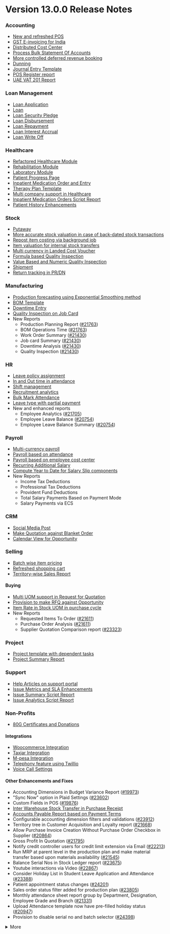 # Version 13.0.0 Release Notes

### Accounting
- [New and refreshed POS](https://github.com/frappe/erpnext/pull/20789)
- [GST E-invoicing for India](https://docs.viyaga.com/docs/user/manual/en/regional/india/setup-e-invoicing)
- [Distributed Cost Center](https://docs.viyaga.com/docs/user/manual/en/accounts/distributed-cost-center)
- [Process Bulk Statement Of Accounts](https://docs.viyaga.com/docs/user/manual/en/accounts/process-statement-of-accounts)
- [More controlled deferred revenue booking](https://docs.viyaga.com/docs/user/manual/en/accounts/process-deferred-accounting)
- [Dunning](https://docs.viyaga.com/docs/user/manual/en/accounts/dunning)
- [Journal Entry Template](https://docs.viyaga.com/docs/user/manual/en/accounts/journal-entry-template)
- [POS Register report](https://github.com/frappe/erpnext/pull/23313)
- [UAE VAT 201 Report](https://github.com/frappe/erpnext/pull/23447)


### Loan Management
- [Loan Application](https://docs.viyaga.com/docs/user/manual/en/loan-management/loan-application)
- [Loan](https://docs.viyaga.com/docs/user/manual/en/loan-management/loan)
- [Loan Security Pledge](https://docs.viyaga.com/docs/user/manual/en/loan-management/loan-security-pledge)
- [Loan Disbursement](https://docs.viyaga.com/docs/user/manual/en/loan-management/loan-disbursement)
- [Loan Repayment](https://docs.viyaga.com/docs/user/manual/en/loan-management/loan-repayment)
- [Loan Interest Accrual](https://docs.viyaga.com/docs/user/manual/en/loan-management/loan-interest-accrual)
- [Loan Write Off](https://docs.viyaga.com/docs/user/manual/en/loan-management/loan-write-off)

### Healthcare
- [Refactored Healthcare Module](https://docs.viyaga.com/docs/user/manual/en/healthcare)
- [Rehabilitation Module](https://docs.viyaga.com/docs/user/manual/en/healthcare/exercise_type)
- [Laboratory Module](https://docs.viyaga.com/docs/user/manual/en/healthcare/setup_laboratory)
- [Patient Progress Page](https://github.com/frappe/erpnext/pull/22474)
- [Inpatient Medication Order and Entry](https://docs.viyaga.com/docs/user/manual/en/healthcare/inpatient_medication_entry)
- [Therapy Plan Template](https://docs.viyaga.com/docs/user/manual/en/healthcare/therapy_plan)
- [Multi company support in Healthcare](https://github.com/frappe/erpnext/pull/21290)
- [Inpatient Medication Orders Script Report](https://github.com/frappe/erpnext/pull/23984)
- [Patient History Enhancements](https://github.com/frappe/erpnext/pull/24033)


### Stock
- [Putaway](https://docs.viyaga.com/docs/user/manual/en/stock/putaway-rule)
- [More accurate stock valuation in case of back-dated stock transactions](https://github.com/frappe/erpnext/pull/24183)
- [Repost item costing via background job](https://github.com/frappe/erpnext/pull/24183)
- [Item valuation for internal stock transfers](https://github.com/frappe/erpnext/pull/24200)
- [Multi currency in Landed Cost Voucher](https://github.com/frappe/erpnext/pull/24127)
- [Formula based Quality Inspection](https://docs.viyaga.com/docs/user/manual/en/stock/quality-inspection)
- [Value Based and Numeric Quality Inspection](https://github.com/frappe/erpnext/pull/24181)
- [Shipment](https://github.com/frappe/erpnext/pull/22914)
- [Return tracking in PR/DN](https://github.com/frappe/erpnext/pull/22859)

### Manufacturing
- [Production forecasting using Exponential Smoothing method](https://docs.viyaga.com/docs/user/manual/en/manufacturing/reports/demand-driven-forecasting)
- [BOM Template](https://docs.viyaga.com/docs/user/manual/en/manufacturing/bill-of-materials#34-bom-template)
- [Downtime Entry](https://docs.viyaga.com/docs/user/manual/en/manufacturing/downtime-entry)
- [Quality Inspection on Job Card](https://github.com/frappe/erpnext/pull/23964)
- New Reports
  - Production Planning Report ([#21763](https://github.com/frappe/erpnext/pull/21763))
  - BOM Operations Time ([#21763](https://github.com/frappe/erpnext/pull/21763))
  - Work Order Summary ([#21430](https://github.com/frappe/erpnext/pull/21430))
  - Job card Summary ([#21430](https://github.com/frappe/erpnext/pull/21430))
  - Downtime Analysis ([#21430](https://github.com/frappe/erpnext/pull/21430))
  - Quality Inspection ([#21430](https://github.com/frappe/erpnext/pull/21430))

### HR
- [Leave policy assignment](https://github.com/frappe/erpnext/pull/23112)
- [In and Out time in attendance](https://github.com/frappe/erpnext/pull/21547)
- [Shift management](https://docs.viyaga.com/docs/user/manual/en/human-resources/shift-management)
- [Recruitment analytics](https://github.com/frappe/erpnext/pull/21732)
- [Bulk Mark Attendance](https://github.com/frappe/erpnext/pull/20062)
- [Leave type with partial payment](https://github.com/frappe/erpnext/pull/23173)
- New and enhanced reports
    - Employee Analytics ([#21705](https://github.com/frappe/erpnext/pull/21705))
    - Employee Leave Balance ([#20754](https://github.com/frappe/erpnext/pull/20754))
    - Employee Leave Balance Summary ([#20754](https://github.com/frappe/erpnext/pull/20754))

### Payroll
- [Multi-currency payroll](https://github.com/frappe/erpnext/pull/23519)
- [Payroll based on attendance](https://github.com/frappe/erpnext/pull/21258)
- [Payroll based on employee cost center](https://github.com/frappe/erpnext/pull/21609)
- [Recurring Additional Salary](https://github.com/frappe/erpnext/pull/20936)
- [Compute Year to Date for Salary Slip components](https://github.com/frappe/erpnext/pull/24362)
- New Reports
  - Income Tax Deductions
  - Professional Tax Deductions
  - Provident Fund Deductions
  - Total Salary Payments Based on Payment Mode
  - Salary Payments via ECS

### CRM
- [Social Media Post](https://docs.viyaga.com/docs/user/manual/en/CRM/social-media-post)
- [Make Quotation against Blanket Order](https://docs.viyaga.com/docs/user/manual/en/selling/blanket-order)
- [Calendar View for Opportunity](https://github.com/frappe/erpnext/pull/21280)

### Selling
- [Batch wise item pricing](https://github.com/frappe/erpnext/pull/24470)
- [Refreshed shopping cart](https://github.com/frappe/erpnext/pull/22617)
- [Territory-wise Sales Report](https://github.com/frappe/erpnext/pull/20428)

#### Buying
- [Multi UOM support in Request for Quotation](https://github.com/frappe/erpnext/pull/22249)
- [Provision to make RFQ against Opportunity](https://github.com/frappe/erpnext/pull/22765)
- [Item Rate in Stock UOM in purchase cycle](https://github.com/frappe/erpnext/pull/24315)
- New Reports
  - Requested Items To Order ([#21611](https://github.com/frappe/erpnext/pull/21611))
  - Purchase Order Analysis ([#21611](https://github.com/frappe/erpnext/pull/21611))
  - Supplier Quotation Comparison report ([#23323](https://github.com/frappe/erpnext/pull/23323))

### Project
- [Project template with dependent tasks](https://github.com/frappe/erpnext/pull/24092)
- [Project Summary Report](https://github.com/frappe/erpnext/pull/21587)

### Support
- [Help Articles on support portal](https://github.com/frappe/erpnext/pull/22194)
- [Issue Metrics and SLA Enhancements](https://github.com/frappe/erpnext/pull/21617)
- [Issue Summary Script Report](https://docs.viyaga.com/docs/user/manual/en/support/support_reports)
- [Issue Analytics Script Report](https://docs.viyaga.com/docs/user/manual/en/support/support_reports)

### Non-Profits
- [80G Certificates and Donations](https://docs.viyaga.com/docs/user/manual/en/non_profit/tax_exemption_80g_certificate)

#### Integrations
- [Woocommerce Integration](https://docs.viyaga.com/docs/user/manual/en/erpnext_integration/woocommerce_integration)
- [Taxjar Integration](https://github.com/frappe/erpnext/pull/21047)
- [M-pesa Integration](https://docs.viyaga.com/docs/user/manual/en/erpnext_integration/mpesa-integration)
- [Telephony feature using Twillio](https://github.com/frappe/erpnext/pull/24032)
- [Voice Call Settings](https://github.com/frappe/erpnext/pull/24126)


#### Other Enhancements and Fixes
- Accounting Dimensions in Budget Variance Report ([#19973](https://github.com/frappe/erpnext/pull/19973))
- "Sync Now" option in Plaid Settings ([#23602](https://github.com/frappe/erpnext/pull/23602))
- Custom Fields in POS ([#19876](https://github.com/frappe/erpnext/pull/19876))
- [Inter Warehouse Stock Transfer in Purchase Receipt](https://docs.viyaga.com/docs/user/manual/en/stock/articles/material-transfer-from-delivery-note)
- [Accounts Payable Report based on Payment Terms](https://docs.viyaga.com/docs/user/manual/en/accounts/accounting-reports)
- Configurable accounting dimension filters and validations ([#23912](https://github.com/frappe/erpnext/pull/23912))
- Territory tree in Customer Acquisition and Loyalty report ([#21668](https://github.com/frappe/erpnext/pull/21668))
- Allow Purchase Invoice Creation Without Purchase Order Checkbox in Supplier ([#20864](https://github.com/frappe/erpnext/pull/20864))
- Gross Profit In Quotation ([#21795](https://github.com/frappe/erpnext/pull/21795))
- Notify credit controller users for credit limit extension via Email ([#22213](https://github.com/frappe/erpnext/pull/22213))
- Run MRP at parent level in the production plan and make material transfer based upon materials availability ([#21545](https://github.com/frappe/erpnext/pull/21545))
- Balance Serial Nos in Stock Ledger report ([#23675](https://github.com/frappe/erpnext/pull/23675))
- Youtube interactions via Video  ([#22867](https://github.com/frappe/erpnext/pull/22867))
- Consider Holiday List in Student Leave Application and Attendance ([#23388](https://github.com/frappe/erpnext/pull/23388))
- Patient appointment status changes ([#24201](https://github.com/frappe/erpnext/pull/24201))
- Sales order status filter added for production plan ([#23805](https://github.com/frappe/erpnext/pull/23805))
- Monthly attendance sheet report group by Department, Designation, Employee Grade and Branch ([#21331](https://github.com/frappe/erpnext/pull/21331))
- Upload Attendance template now have pre-filled holiday status ([#20947](https://github.com/frappe/erpnext/pull/20947))
- Provision to disable serial no and batch selector ([#24398](https://github.com/frappe/erpnext/pull/24398))

<details>
<summary>More</summary>

- Fetch Items from BOM in Stock Entry([#19498](https://github.com/frappe/erpnext/pull/19498))
- Supplier Sourced Items in BOM ([#23557](https://github.com/frappe/erpnext/pull/23557))
- Close Production Plan ([#23728](https://github.com/frappe/erpnext/pull/23728))
- Button to create Stock Entry for Drug Shortage ([#24012](https://github.com/frappe/erpnext/pull/24012))
- Added column cost center in Accounts Receivable report ([#23835](https://github.com/frappe/erpnext/pull/23835))
- Added jinja templating in Contract Template ([#24046](https://github.com/frappe/erpnext/pull/24046))
- Make account number length configurable ([#23845](https://github.com/frappe/erpnext/pull/23845))
- Add company and correct filter in bank reconciliation statement ([#23614](https://github.com/frappe/erpnext/pull/23614))
- Added Condition field in Pricing Rule ([#23014](https://github.com/frappe/erpnext/pull/23014))
- Open lead status on next contact date ([#23445](https://github.com/frappe/erpnext/pull/23445))
- [Tax Category in POS Profile](https://docs.viyaga.com/docs/user/manual/en/accounts/pos-profile)
- Added phone field in product Inquiry ([#23170](https://github.com/frappe/erpnext/pull/23170))
- Allow Discharge despite Unbilled Healthcare Services ([#24281](https://github.com/frappe/erpnext/pull/24281))
- Do Not Bill Patient Encounters for Inpatients ([#24355](https://github.com/frappe/erpnext/pull/24355))
- Autofill Supplier pop-up when only 1 Supplier in RFQ ([#22512](https://github.com/frappe/erpnext/pull/22512))
- Accounting entries for service item in Purchase receipt ([#22223](https://github.com/frappe/erpnext/pull/22223))
- Added Project in Sales Analytics report ([#23309](https://github.com/frappe/erpnext/pull/23309))
- Added all companies option in employee tree to view employee across all companies ([#22573](https://github.com/frappe/erpnext/pull/22573))
- Email Group Option In Email Campaign ([#22731](https://github.com/frappe/erpnext/pull/22731))
- Stock Report Enhancements ([#21727](https://github.com/frappe/erpnext/pull/21727))
- Added range for age in stock ageing ([#22622](https://github.com/frappe/erpnext/pull/22622))
- Report Summary in Financial Statement([#20876](https://github.com/frappe/erpnext/pull/20876))
- Added sequence id in routing for the completion of operations sequentially ([#23641](https://github.com/frappe/erpnext/pull/23641))
- Nested Set filtering for Accounting Dimension
- Add/Remove Items from submitted Sales/Purchase Order
- Provision to edit Item Details from Marketplace
- Scan Barcode in Purchase Receipt
- Disable Rounded Totals Checkbox for Salary Slips in HR Settings

- Renamed Loan Management to Loan on Desk Page ([#21877](https://github.com/frappe/erpnext/pull/21877))
- Added Expense Approver field in Employee master ([#22244](https://github.com/frappe/erpnext/pull/22244))
- Bill all hours by default on Timesheet ([#22155](https://github.com/frappe/erpnext/pull/22155))
- Unable to cancel employee advance ([#22374](https://github.com/frappe/erpnext/pull/22374))
- Status error in purchase invoice ([#22351](https://github.com/frappe/erpnext/pull/22351))
- Item-wise sales and purchase register export ([#22184](https://github.com/frappe/erpnext/pull/22184))
- Billing address in for Purchase documents ([#22233](https://github.com/frappe/erpnext/pull/22233))
- Handle canceled entries in financial statements ([#22231](https://github.com/frappe/erpnext/pull/22231))
- Default period start date and period end date for financial statements ([#22011](https://github.com/frappe/erpnext/pull/22011))
- Update Packed Items via Update Items in Sales Order ([#22392](https://github.com/frappe/erpnext/pull/22392))
- Hide delete company transactions button if not system manager ([#21839](https://github.com/frappe/erpnext/pull/21839))
- Skipping total row for tree-view reports ([#22350](https://github.com/frappe/erpnext/pull/22350))
- Cancelled entries in tds payable monthly report ([#22131](https://github.com/frappe/erpnext/pull/22131))
- Inter-company Invoice currency for multicurrency transactions ([#21984](https://github.com/frappe/erpnext/pull/21984))
- Filter batches based on item and warehouse in Pick List (develop) ([#21780](https://github.com/frappe/erpnext/pull/21780))
- Set cost center in Expense Claim child based on parent (if missing) ([#22175](https://github.com/frappe/erpnext/pull/22175))
- Item wise backdated stock entry posting for immutable ledger ([#22366](https://github.com/frappe/erpnext/pull/22366))
- Shopping cart UI fixes ([#22137](https://github.com/frappe/erpnext/pull/22137))
- Filter Leave Type based on allocation for a particular employee ([#22050](https://github.com/frappe/erpnext/pull/22050))
- Party validation for inter-warehouse transaction ([#22186](https://github.com/frappe/erpnext/pull/22186))
- Manufacturing dashboard and work order summary chart ([#21946](https://github.com/frappe/erpnext/pull/21946))
- IP Admission and Discharge, Minor fixes ([#21817](https://github.com/frappe/erpnext/pull/21817))
- Validation of Purchase Order against Material Request missing ([#22192](https://github.com/frappe/erpnext/pull/22192))
- Staffing Plan validation ([#22379](https://github.com/frappe/erpnext/pull/22379))
- Do not allow backdated stock transactions in previous fiscal year ([#21967](https://github.com/frappe/erpnext/pull/21967))
- Employee Advance Return not working ([#21812](https://github.com/frappe/erpnext/pull/21812))
- Added card for reports on education desk ([#21853](https://github.com/frappe/erpnext/pull/21853))
- Refactored project summary report  ([#21943](https://github.com/frappe/erpnext/pull/21943))
- Revenue and Customer Count only in date range in Customer Acquitition Report ([#22210](https://github.com/frappe/erpnext/pull/22210))
- Alternative item not working for subcontract ([#22386](https://github.com/frappe/erpnext/pull/22386))
- Unable to create batched Item ([#22393](https://github.com/frappe/erpnext/pull/22393))
- Filters for the manufacturing reports ([#21960](https://github.com/frappe/erpnext/pull/21960))
- Raw material warehouse in Production Planning Report ([#21982](https://github.com/frappe/erpnext/pull/21982))
- Allowed LWP leave types to select in Leave Application even if there is no allocation against them ([#22197](https://github.com/frappe/erpnext/pull/22197))
- Report not working on parameter Grade ([#21951](https://github.com/frappe/erpnext/pull/21951))
- Allow to enter Relieving date if employee status is Left ([#22242](https://github.com/frappe/erpnext/pull/22242))
- Resetting lost reason in opportunity and quotation ([#22378](https://github.com/frappe/erpnext/pull/22378))
- Filtering issues in opening invoice creation tool ([#21969](https://github.com/frappe/erpnext/pull/21969))
- Set default reference Id for "On Previous Row Amount" and "On Previous Row Total" ([#22346](https://github.com/frappe/erpnext/pull/22346))
- UX date range field separated in from and to date fields. ([#21765](https://github.com/frappe/erpnext/pull/21765))
- Enable show_configure_button when shopping cart is enabled ([#22468](https://github.com/frappe/erpnext/pull/22468))
- Setup status indicators for Job Offer and Job Applicant (develop) ([#22445](https://github.com/frappe/erpnext/pull/22445))
- Item-wise sales history report ([#22783](https://github.com/frappe/erpnext/pull/22783))
- Setting filter for project in kanban board ([#22717](https://github.com/frappe/erpnext/pull/22717))
- Dashboard For Timesheet ([#22750](https://github.com/frappe/erpnext/pull/22750))
- Handle custom statuses for the pause SLA configuration ([#22349](https://github.com/frappe/erpnext/pull/22349))
- Quality Feedback and Template ([#22571](https://github.com/frappe/erpnext/pull/22571))
- Unable to change link from new lead to existing customer ([#22787](https://github.com/frappe/erpnext/pull/22787))
- Move Issue List actions under 'Actions' dropdown (ux) ([#22710](https://github.com/frappe/erpnext/pull/22710))
- Cost center should only show option of selected company ([#22598](https://github.com/frappe/erpnext/pull/22598))
- Serial No Rename does not affect  Stock Ledger Entry ([#22746](https://github.com/frappe/erpnext/pull/22746))
- Descriptions not copied while creating Fees from Fee Structure ([#22792](https://github.com/frappe/erpnext/pull/22792))
- Company filter for cost_center and expense_account in all sales and purchase transactions ([#22478](https://github.com/frappe/erpnext/pull/22478))
- Arrangements of filters for reports accounts payable & receivable  ([#22636](https://github.com/frappe/erpnext/pull/22636))
- Update the project after task deletion so that the % completed shows correct value ([#22591](https://github.com/frappe/erpnext/pull/22591))
- Block Invalid Serial No updates in Maintenance Schedule ([#22665](https://github.com/frappe/erpnext/pull/22665))
- Fetch item price in sales invoice based on it's validity ([#22563](https://github.com/frappe/erpnext/pull/22563))
- Add view ledger button for cancelled docs ([#22432](https://github.com/frappe/erpnext/pull/22432))
- Allow creating SLA documents even if SLA tracking is not enabled ([#22608](https://github.com/frappe/erpnext/pull/22608))
- Quotation list view blank if quotation_to field not set as a standard filter ([#22672](https://github.com/frappe/erpnext/pull/22672))
- Salary deductions report fixes ([#22397](https://github.com/frappe/erpnext/pull/22397))
22727))
- Incorrect delivered qty in Supplier-Wise Sales Analytics ([#22631](https://github.com/frappe/erpnext/pull/22631))
- Moved parent warehouse to top section also added a section break ([#22708](https://github.com/frappe/erpnext/pull/22708))
- Skip Progress and Completed by fields on Task Duplication ([#22565](https://github.com/frappe/erpnext/pull/22565))
- Incorrect stock after merging the items ([#22526](https://github.com/frappe/erpnext/pull/22526))
- Letter head not found in opening invoice creation tool ([#22488](https://github.com/frappe/erpnext/pull/22488))
- Cannot cancel asset and asset movement ([#22441](https://github.com/frappe/erpnext/pull/22441))
- Fetch project-related info in Timesheet ([#22423](https://github.com/frappe/erpnext/pull/22423))
- Currency symbol not showing as per company currency in stock balance report ([#22724](https://github.com/frappe/erpnext/pull/22724))
- Add default cost center in payment reconciliation JV ([#22614](https://github.com/frappe/erpnext/pull/22614))
- Stock Reconciliation Invalid Quantity for Batched Item ([#22726](https://github.com/frappe/erpnext/pull/22726))
- Project link not set in accounts other than profit and loss accounts ([#22051](https://github.com/frappe/erpnext/pull/22051))
- Buying price for non stock item in gross profit report ([#22616](https://github.com/frappe/erpnext/pull/22616))
- Multi currency payment reconciliation ([#22738](https://github.com/frappe/erpnext/pull/22738))
- Cannot cancel assets with repair pending ([#22440](https://github.com/frappe/erpnext/pull/22440))
- Reset homepage to home after unchecking products page ([#22736](https://github.com/frappe/erpnext/pull/22736))
- Generic Message in previous doc validation for buying and selling ([#22546](https://github.com/frappe/erpnext/pull/22546))
- Expense claim outstanding while making payment entry ([#22735](https://github.com/frappe/erpnext/pull/22735))
- Take parent cost center for child if no cost center at child in expense claim ([#22496](https://github.com/frappe/erpnext/pull/22496))
- Consider company fiscal year for getting balance ([#22577](https://github.com/frappe/erpnext/pull/22577))
- Pick List empty table and Serial-Batch items handling ([#22426](https://github.com/frappe/erpnext/pull/22426))
- Show total row in print format of financial statement ([#22693](https://github.com/frappe/erpnext/pull/22693))
- Set Root as Parent if no parent in new tree view node ([#22497](https://github.com/frappe/erpnext/pull/22497))
- Multiple pos issues ([#23725](https://github.com/frappe/erpnext/pull/23725))
- Calculate taxes if tax is based on item quantity and inclusive on item price ([#23001](https://github.com/frappe/erpnext/pull/23001))
- Contact us button not visible in the website for the non variant items ([#23217](https://github.com/frappe/erpnext/pull/23217))
- Not able to make Material Request from Sales Order ([#23669](https://github.com/frappe/erpnext/pull/23669))
- Capture advance payments in payment order ([#23256](https://github.com/frappe/erpnext/pull/23256))
- Program and Course Enrollment fixes ([#23333](https://github.com/frappe/erpnext/pull/23333))
- Cannot create asset if cwip disabled and account not set ([#23580](https://github.com/frappe/erpnext/pull/23580))
- Cannot merge pos invoices with inclusive tax ([#23541](https://github.com/frappe/erpnext/pull/23541))
- Do not allow Company as accounting dimension ([#23755](https://github.com/frappe/erpnext/pull/23755))
- Set value of wrong Bank Account field in Payment Entry ([#22302](https://github.com/frappe/erpnext/pull/22302))
- Reverse journal entry for multi-currency ([#23165](https://github.com/frappe/erpnext/pull/23165))
- Updated integrations desk page ([#23772](https://github.com/frappe/erpnext/pull/23772))
- Assessment Result child table not visible when accessed via Assessment Plan dashboard ([#22880](https://github.com/frappe/erpnext/pull/22880))
- Conversion factor fixes in Stock Entry ([#23407](https://github.com/frappe/erpnext/pull/23407))
- Total calculations for multi-currency RCM invoices ([#23072](https://github.com/frappe/erpnext/pull/23072))
- Show accounts in financial statements upto level 20 ([#23718](https://github.com/frappe/erpnext/pull/23718))
- Consolidated financial statement sums values into wrong parent ([#23288](https://github.com/frappe/erpnext/pull/23288))
- Set SLA variance in seconds for Duration fieldtype ([#23765](https://github.com/frappe/erpnext/pull/23765))
- Added missing reports on selling desk ([#23548](https://github.com/frappe/erpnext/pull/23548))
- Fixed heading in the mobile view ([#23145](https://github.com/frappe/erpnext/pull/23145))
- Misleading filters on Item tax Template Link field ([#22918](https://github.com/frappe/erpnext/pull/22918))
- Do not consider opening entries for TDS calculation ([#23597](https://github.com/frappe/erpnext/pull/23597))
- Attendance calendar map fix ([#23245](https://github.com/frappe/erpnext/pull/23245))
- Post cancellation accounting entry on posting date instead of current ([#23361](https://github.com/frappe/erpnext/pull/23361))
- Set Customer only if Contact is present ([#23704](https://github.com/frappe/erpnext/pull/23704))
- Add Delivery Note Count in Sales Invoice Dashboard ([#23161](https://github.com/frappe/erpnext/pull/23161))
- Breadcrumbs for Maintenance Visit and Schedule ([#23369](https://github.com/frappe/erpnext/pull/23369))
- Raise Error on over receipt/consumption for sub-contracted PR ([#23195](https://github.com/frappe/erpnext/pull/23195))
- Validate if company not set in the Payment Entry ([#23419](https://github.com/frappe/erpnext/pull/23419))
- Ignore company and bank account doctype while deleting company transactions ([#22953](https://github.com/frappe/erpnext/pull/22953))
- Sales funnel data is inconsistent ([#23110](https://github.com/frappe/erpnext/pull/23110))
- Credit Limit Email not working ([#23059](https://github.com/frappe/erpnext/pull/23059))
- Add Company in list fields to fetch for Expense Claim ([#23007](https://github.com/frappe/erpnext/pull/23007))
- Issue form cleaned up and renamed Minutes to First Response field ([#23066](https://github.com/frappe/erpnext/pull/23066))
- Quotation lost reason options fix ([#22814](https://github.com/frappe/erpnext/pull/22814))
- Tax amounts in HSN Wise Outward summary ([#23076](https://github.com/frappe/erpnext/pull/23076))
- Patient Appointment not able to save ([#23434](https://github.com/frappe/erpnext/pull/23434))
- Removed Working Hours field from Company ([#23009](https://github.com/frappe/erpnext/pull/23009))
- Added check-in time validation in the Inpatient Record - Transfer ([#22958](https://github.com/frappe/erpnext/pull/22958))
- Handle Blank from/to range in Numeric Item Attribute ([#23483](https://github.com/frappe/erpnext/pull/23483))
- Sequence Matcher error in Bank Reconciliation ([#23539](https://github.com/frappe/erpnext/pull/23539))
- Fixed Conversion Factor rate for the BOM Exploded Item ([#23151](https://github.com/frappe/erpnext/pull/23151))
- Payment Schedule not fetching ([#23476](https://github.com/frappe/erpnext/pull/23476))
- Validate if removed Item Attributes exist in variant items ([#22911](https://github.com/frappe/erpnext/pull/22911))
- Set default billing address for purchase documents ([#22950](https://github.com/frappe/erpnext/pull/22950))
- Added help link in navbar settings ([#22943](https://github.com/frappe/erpnext/pull/22943))
- Apply TDS on Purchase Invoice creation from Purchase Order and Purchase Receipt ([#23282](https://github.com/frappe/erpnext/pull/23282))
- Education Module fixes ([#23714](https://github.com/frappe/erpnext/pull/23714))
- Filter out cancelled entries in customer ledger summary ([#23205](https://github.com/frappe/erpnext/pull/23205))
- Fiscal Year and Tax Rates for Italy ([#23623](https://github.com/frappe/erpnext/pull/23623))
- Production Plan incorrect Work Order qty ([#23264](https://github.com/frappe/erpnext/pull/23264))
- Added new filters in the Batch-wise Balance History report ([#23676](https://github.com/frappe/erpnext/pull/23676))
- Update state code and union territory for Daman and Diu ([#22988](https://github.com/frappe/erpnext/pull/22988))
- Set Stock UOM in item while creating Material Request from Stock Entry ([#23436](https://github.com/frappe/erpnext/pull/23436))
- Sales Order to Purchase Order flow improvement ([#23357](https://github.com/frappe/erpnext/pull/23357))
- Student Admission and Student Applicant fixes ([#23515](https://github.com/frappe/erpnext/pull/23515))
- Loan disbursement amount validation ([#24000](https://github.com/frappe/erpnext/pull/24000))
- Making company address read-only in delivery note ([#23890](https://github.com/frappe/erpnext/pull/23890))
- BOM stock report color showing always red ([#23994](https://github.com/frappe/erpnext/pull/23994))
- Added filter for customer field in Issue ([#24051](https://github.com/frappe/erpnext/pull/24051))
- Added project link in timesheet form ([#23764](https://github.com/frappe/erpnext/pull/23764))
- Update integrations desk page ([#23767](https://github.com/frappe/erpnext/pull/23767))
- Place of supply change on address change ([#23941](https://github.com/frappe/erpnext/pull/23941))
- TDS calculation, skip invoices with "Apply Tax Withholding Amount" has disabled ([#23672](https://github.com/frappe/erpnext/pull/23672))
- Auto fetch serial nos with modified conversion factor ([#23854](https://github.com/frappe/erpnext/pull/23854))
- Default cost center in item master not set in stock entry ([#23877](https://github.com/frappe/erpnext/pull/23877))
- Incorrect de-link serial no and batch ([#23947](https://github.com/frappe/erpnext/pull/23947))
- Accounting for internal transfer invoices within same company ([#24021](https://github.com/frappe/erpnext/pull/24021))
- Multiple pricing rule with margin type as Percentage is not working ([#24205](https://github.com/frappe/erpnext/pull/24205))
- Added Purchase Order to Global Search ([#24055](https://github.com/frappe/erpnext/pull/24055))
- Cannot expand row in update items dialog ([#23839](https://github.com/frappe/erpnext/pull/23839))
- Maintain stock can't be changed it there is product bundle ([#23989](https://github.com/frappe/erpnext/pull/23989))
- SO to PO Mapping Issue ([#23820](https://github.com/frappe/erpnext/pull/23820))
- Asset with value zero doesn't show up in fixed asset register ([#24091](https://github.com/frappe/erpnext/pull/24091))
- Cannot save customer email & phone ([#23797](https://github.com/frappe/erpnext/pull/23797))
- Incorrect balance value in stock balance report ([#24048](https://github.com/frappe/erpnext/pull/24048))
- Payment Terms not fetched in Purchase Invoice from Purchase Receipt ([#23735](https://github.com/frappe/erpnext/pull/23735))
- Fix for LMS Sign Up link ([#23743](https://github.com/frappe/erpnext/pull/23743))
- Incorrect stock quantity if 'Allow Multiple Material Consumption… ([#24116](https://github.com/frappe/erpnext/pull/24116))
- Added wrong absent days calculation in salary slip ([#23897](https://github.com/frappe/erpnext/pull/23897))
- Purchase receipt to purchase invoice bill date mapping ([#23967](https://github.com/frappe/erpnext/pull/23967))
- Overriding po ([#24022](https://github.com/frappe/erpnext/pull/24022))
- Do not cancel reference document on Quality Inspection cancellation ([#24198](https://github.com/frappe/erpnext/pull/24198))
- Get formatted value in 'taxes' print template ([#24035](https://github.com/frappe/erpnext/pull/24035))
- Don't overrule Item Price via Pricing Rule Rate if 0 ([#23636](https://github.com/frappe/erpnext/pull/23636))
- Job card error handling for operations field ([#23991](https://github.com/frappe/erpnext/pull/23991))
- Validation for journal entry with 0 debit and credit values ([#23975](https://github.com/frappe/erpnext/pull/23975))
- Check if customer exists in product listing ([#24030](https://github.com/frappe/erpnext/pull/24030))
- Asset finance book posting date fix ([#23778](https://github.com/frappe/erpnext/pull/23778))
- Same source and target tables in Status Updater's update query ([#24110](https://github.com/frappe/erpnext/pull/24110))
- Asset finance book depreciation posting date fix ([#23833](https://github.com/frappe/erpnext/pull/23833))
- Ignore exception during leave ledger creation from patch ([#24005](https://github.com/frappe/erpnext/pull/24005))
- Added link of bank reconciliation and clearance in accounting desk page ([#23850](https://github.com/frappe/erpnext/pull/23850))
- Sales invoice add button from sales order dashboard ([#24077](https://github.com/frappe/erpnext/pull/24077))
- Incorrect calculation for consumed qty for subcontract item ([#23257](https://github.com/frappe/erpnext/pull/23257))
- Incorrect required_qty in Production Planning Report ([#24074](https://github.com/frappe/erpnext/pull/24074))
- Email digest user not found ([#23949](https://github.com/frappe/erpnext/pull/23949))
- Delete Receive at Warehouse entry on cancellation of Send to War… ([#24115](https://github.com/frappe/erpnext/pull/24115))
- Added TDS Payable account number and an error message ([#24065](https://github.com/frappe/erpnext/pull/24065))
- Override field_map for job card gantt ([#24155](https://github.com/frappe/erpnext/pull/24155))
- Old shopify order syncing date ([#23990](https://github.com/frappe/erpnext/pull/23990))
- Shipping chanrges not sync in erpnext from shopify ([#24114](https://github.com/frappe/erpnext/pull/24114))
- GSTR B2C report ([#24039](https://github.com/frappe/erpnext/pull/24039))
- Ignore cancelled entries in stock balance report ([#23757](https://github.com/frappe/erpnext/pull/23757))
- Stock ageing report not working ([#23923](https://github.com/frappe/erpnext/pull/23923))
- Incorrect assign to in Maintenance Schedule  ([#23831](https://github.com/frappe/erpnext/pull/23831))
- Improve UX of DATEV report ([#23892](https://github.com/frappe/erpnext/pull/23892))
- Set SLA variance in seconds for Duration fieldtype ([#23765](https://github.com/frappe/erpnext/pull/23765))
- dDouble exception in payroll ([#24078](https://github.com/frappe/erpnext/pull/24078))
- Make asset dashboard charts public ([#23751](https://github.com/frappe/erpnext/pull/23751))
- Don't copy terms and discount from SO to PO ([#23903](https://github.com/frappe/erpnext/pull/23903))
- Ignore doctypes on company transaction delete ([#23864](https://github.com/frappe/erpnext/pull/23864))
- Error handling in Upload Attendance  ([#23907](https://github.com/frappe/erpnext/pull/23907))
- Tax template update on customer address change ([#24160](https://github.com/frappe/erpnext/pull/24160))
- Not able to save bom ([#23910](https://github.com/frappe/erpnext/pull/23910))
- Enable Allow Auto Repeat for standard doctypes having auto_repeat field ([#23776](https://github.com/frappe/erpnext/pull/23776))
- Place of Supply fix in Sales Invoices ([#23785](https://github.com/frappe/erpnext/pull/23785))
- Opening invoices in GSTR-1 report ([#24117](https://github.com/frappe/erpnext/pull/24117))
- Partial serial no return issue ([#24208](https://github.com/frappe/erpnext/pull/24208))
- Import taxjar globally in the taxjar_integration module ([#24027](https://github.com/frappe/erpnext/pull/24027))
- Payroll attendance error ([#23887](https://github.com/frappe/erpnext/pull/23887))
- Loan application link on creating loan ([#23937](https://github.com/frappe/erpnext/pull/23937))
- POS item search includes non stock items ([#23914](https://github.com/frappe/erpnext/pull/23914))
- Paid amount in Sales Invoice POS return resets to 0 ([#24057](https://github.com/frappe/erpnext/pull/24057))
- Fiscal year can be shorter than 12 months ([#23838](https://github.com/frappe/erpnext/pull/23838))
- Loan repayment type option remove ([#23582](https://github.com/frappe/erpnext/pull/23582))
- Item wise tax calculation ([#23744](https://github.com/frappe/erpnext/pull/23744))
- Enabling track changes for stock settings ([#23982](https://github.com/frappe/erpnext/pull/23982))
- Added link of bank reconciliation and clearance in accounting desk page ([#23809](https://github.com/frappe/erpnext/pull/23809))
- Location data on Asset to use command(make_demo) ([#23825](https://github.com/frappe/erpnext/pull/23825))
- Handle Account and Item None not found in Opening Invoice Creation Tool ([#23559](https://github.com/frappe/erpnext/pull/23559))
- Multiple subcontracting issues ([#23662](https://github.com/frappe/erpnext/pull/23662))
- Sequence id override with workstation column ([#23810](https://github.com/frappe/erpnext/pull/23810))
- Leave policy dashboard fix and roles ([#24170](https://github.com/frappe/erpnext/pull/24170))
- Scan barcode does not update barcode item field in sales order ([#24090](https://github.com/frappe/erpnext/pull/24090))
- Item price duplicate checking ([#23408](https://github.com/frappe/erpnext/pull/23408))
- Tax template update on supplier change for India ([#24060](https://github.com/frappe/erpnext/pull/24060))
- Consumed qty logic for subcontracted raw materials ([#23314](https://github.com/frappe/erpnext/pull/23314))
- Finance book not getting added in journal Entry of asset value adjustment ([#24100](https://github.com/frappe/erpnext/pull/24100))
- Set proper state code in ewaybill JSON when GST category is SEZ ([#23953](https://github.com/frappe/erpnext/pull/23953))
- Copying po no when mapping doc ([#23729](https://github.com/frappe/erpnext/pull/23729))
- Duplicate items validation for POS Invoice when allow multiple items is disabled ([#23896](https://github.com/frappe/erpnext/pull/23896))
- Do not allow Company as accounting dimension ([#23749](https://github.com/frappe/erpnext/pull/23749))
- Validation for duplicate Tax Category ([#23978](https://github.com/frappe/erpnext/pull/23978))
- Therapy plan and session fixes ([#23817](https://github.com/frappe/erpnext/pull/23817))
- Pricing rule with transaction not working for additional product ([#24053](https://github.com/frappe/erpnext/pull/24053))
- Inpatient Medication Order and Entry fixes ([#23799](https://github.com/frappe/erpnext/pull/23799))
- Avoid using SQL query to get fiscal year dates ([#24050](https://github.com/frappe/erpnext/pull/24050))
- Auto Statewise gst tax template ([#23832](https://github.com/frappe/erpnext/pull/23832))
- On save sequence id column override with workstation ([#23812](https://github.com/frappe/erpnext/pull/23812))
- Multiple pricing rules are not working on selling side ([#22711](https://github.com/frappe/erpnext/pull/22711))
- Salary slip popup error ([#24192](https://github.com/frappe/erpnext/pull/24192))
- Multiple pricing rule with margin type as Percentage is not working ([#24204](https://github.com/frappe/erpnext/pull/24204))
- Allow statistical component in salary structure. ([#24424](https://github.com/frappe/erpnext/pull/24424))
- Set current asset value before calculating difference amount ([#24119](https://github.com/frappe/erpnext/pull/24119))
- To use Stock UoM in BOM Stock Report ([#24339](https://github.com/frappe/erpnext/pull/24339))
- Accounting entries of asset when submitting purchase receipt ([#24191](https://github.com/frappe/erpnext/pull/24191))
- Batch/Serial Selector for Scanned Batched Item ([#24338](https://github.com/frappe/erpnext/pull/24338))
- Link timesheets with corresponding projects ([#24346](https://github.com/frappe/erpnext/pull/24346))
- Material request wrong status issue ([#24019](https://github.com/frappe/erpnext/pull/24019))
- UX issues in e-invoicing ([#24358](https://github.com/frappe/erpnext/pull/24358))
- Company Wise Valuation Rate for RM in BOM ([#24324](https://github.com/frappe/erpnext/pull/24324))
- Stock ageing should not take cancelled stock entries. ([#24437](https://github.com/frappe/erpnext/pull/24437))
- Partial loan security unpledging ([#24252](https://github.com/frappe/erpnext/pull/24252))
- Asset depreciation ledger ([#24226](https://github.com/frappe/erpnext/pull/24226))
- Back Update from QC based on Batch No ([#24329](https://github.com/frappe/erpnext/pull/24329))
- Fix for not having fiscal year while creating new company ([#24130](https://github.com/frappe/erpnext/pull/24130))
- E-invoice print format not showing other charges ([#24474](https://github.com/frappe/erpnext/pull/24474))
- Tax template update on customer address change ([#24146](https://github.com/frappe/erpnext/pull/24146))
- Do not manufacture same serial no multiple times ([#24164](https://github.com/frappe/erpnext/pull/24164))
- Ignore group cost center validation for period closing voucher ([#24375](https://github.com/frappe/erpnext/pull/24375))
- Partial serial no return issue ([#24207](https://github.com/frappe/erpnext/pull/24207))
- GSTR-1 double entry issue ([#24376](https://github.com/frappe/erpnext/pull/24376))
- Not able to create dunning from sales invoice ([#24349](https://github.com/frappe/erpnext/pull/24349))
- Set company in leave allocation and leave ledger entry ([#24296](https://github.com/frappe/erpnext/pull/24296))
- Allow leave policy assignment to be canceled. ([#24265](https://github.com/frappe/erpnext/pull/24265))
- Removed all day event from shift assignment calendar ([#24397](https://github.com/frappe/erpnext/pull/24397))
- Tax calculation on salary slip for the first month ([#24272](https://github.com/frappe/erpnext/pull/24272))
- Validate tax template for tax category ([#24402](https://github.com/frappe/erpnext/pull/24402))
- Numeric/Non-numeric QI UX ([#24517](https://github.com/frappe/erpnext/pull/24517))
- Finished good produced qty validation ([#24220](https://github.com/frappe/erpnext/pull/24220))
- Incorrect serial no in the subcontracted purchase receipt ([#24354](https://github.com/frappe/erpnext/pull/24354))
- Don't validate warehouse values between Material Request and Stock Entry ([#24294](https://github.com/frappe/erpnext/pull/24294))
- Don't cancel job card if manufacturing entry has made ([#24063](https://github.com/frappe/erpnext/pull/24063))
- Subscription prepaid date validation ([#24356](https://github.com/frappe/erpnext/pull/24356))
- Payment Period based on invoice date report fix/refactor ([#24378](https://github.com/frappe/erpnext/pull/24378))
- Drop ship partial order fixed ([#24072](https://github.com/frappe/erpnext/pull/24072))
- Payment entry multi-currency issue ([#24332](https://github.com/frappe/erpnext/pull/24332))
- Multiple pricing rule issue ([#24515](https://github.com/frappe/erpnext/pull/24515))
- Last purchase rate not updating when voucher cancelled if only one voucher is present ([#24322](https://github.com/frappe/erpnext/pull/24322))
- Do not cancel reference document on Quality Inspection cancellation ([#24197](https://github.com/frappe/erpnext/pull/24197))
- Refactored fetching & validating address from erpnext rather than gst portal ([#24297](https://github.com/frappe/erpnext/pull/24297))
- Opportunity Status fix ([#22944](https://github.com/frappe/erpnext/pull/22944))
- Fixed stock and account balance syncing ([#24644](https://github.com/frappe/erpnext/pull/24644))
- Fixed incorrect stock ledger qty in the stock ledger report and bin ([#24649](https://github.com/frappe/erpnext/pull/24649))
- Fixed Consolidated Financial Statement report ([#24580](https://github.com/frappe/erpnext/pull/24580))
- Repost incompleted backdated transactions ([#24991](https://github.com/frappe/erpnext/pull/24991))
- Unequal debit and credit issue on RCM Invoice ([#24838](https://github.com/frappe/erpnext/pull/24838))
- Period list for exponential smoothing forecasting report ([#24983](https://github.com/frappe/erpnext/pull/24983))
- POS Opening Entry with empty balance detail rows ([#24891](https://github.com/frappe/erpnext/pull/24891))
- Use account_name only in consolidated report ([#24840](https://github.com/frappe/erpnext/pull/24840))
- Validation of job card in stock entry ([#24882](https://github.com/frappe/erpnext/pull/24882))
- Incorrect Nil Exempt and Non GST amount in GSTR3B report ([#24918](https://github.com/frappe/erpnext/pull/24918))
- TDS check getting checked after reload ([#24973](https://github.com/frappe/erpnext/pull/24973))
- Membership and Donation API fixes ([#24900](https://github.com/frappe/erpnext/pull/24900))
- Allow zero valuation in stock reconciliation ([#24985](https://github.com/frappe/erpnext/pull/24985))
- Simplified logic for additional salary ([#24907](https://github.com/frappe/erpnext/pull/24907))
- Allow to select item code in batch naming ([#24825](https://github.com/frappe/erpnext/pull/24825))
- Membership renewal validation (#24963) ([#24964](https://github.com/frappe/erpnext/pull/24964))
</details>